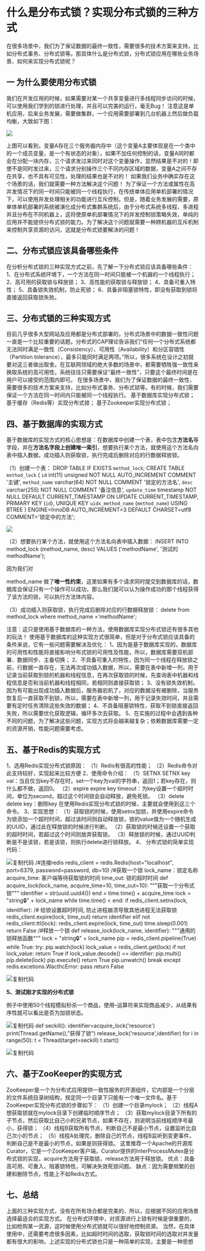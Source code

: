 # 什么是分布式锁？实现分布式锁的三种方式


在很多场景中，我们为了保证数据的最终一致性，需要很多的技术方案来支持，比如分布式事务、分布式锁等。那具体什么是分布式锁，分布式锁应用在哪些业务场景、如何来实现分布式锁呢？

## 一 为什么要使用分布式锁

我们在开发应用的时候，如果需要对某一个共享变量进行多线程同步访问的时候，可以使用我们学到的锁进行处理，并且可以完美的运行，毫无Bug！
注意这是单机应用，后来业务发展，需要做集群，一个应用需要部署到几台机器上然后做负载均衡，大致如下图：

[![](https://img-blog.csdnimg.cn/img_convert/1b3bf7ac42d6ffcbd82c939a4757566d.png)](https://img2018.cnblogs.com/blog/1350514/201906/1350514-20190625021257274-823428432.png)

上图可以看到，变量A存在三个服务器内存中（这个变量A主要体现是在一个类中的一个成员变量，是一个有状态的对象），如果不加任何控制的话，变量A同时都会在分配一块内存，三个请求发过来同时对这个变量操作，显然结果是不对的！即使不是同时发过来，三个请求分别操作三个不同内存区域的数据，变量A之间不存在共享，也不具有可见性，处理的结果也是不对的！
如果我们业务中确实存在这个场景的话，我们就需要一种方法解决这个问题！
为了保证一个方法或属性在高并发情况下的同一时间只能被同一个线程执行，在传统单体应用单机部署的情况下，可以使用并发处理相关的功能进行互斥控制。但是，随着业务发展的需要，原单体单机部署的系统被演化成分布式集群系统后，由于分布式系统多线程、多进程并且分布在不同机器上，这将使原单机部署情况下的并发控制锁策略失效，单纯的应用并不能提供分布式锁的能力。为了解决这个问题就需要一种跨机器的互斥机制来控制共享资源的访问，这就是分布式锁要解决的问题！

## 二、分布式锁应该具备哪些条件

在分析分布式锁的三种实现方式之前，先了解一下分布式锁应该具备哪些条件：
1、在分布式系统环境下，一个方法在同一时间只能被一个机器的一个线程执行；
2、高可用的获取锁与释放锁；
3、高性能的获取锁与释放锁；
4、具备可重入特性；
5、具备锁失效机制，防止死锁；
6、具备非阻塞锁特性，即没有获取到锁将直接返回获取锁失败。

## 三、分布式锁的三种实现方式

目前几乎很多大型网站及应用都是分布式部署的，分布式场景中的数据一致性问题一直是一个比较重要的话题。分布式的CAP理论告诉我们“任何一个分布式系统都无法同时满足一致性（Consistency）、可用性（Availability）和分区容错性（Partition tolerance），最多只能同时满足两项。”所以，很多系统在设计之初就要对这三者做出取舍。在互联网领域的绝大多数的场景中，都需要牺牲强一致性来换取系统的高可用性，系统往往只需要保证“最终一致性”，只要这个最终时间是在用户可以接受的范围内即可。
在很多场景中，我们为了保证数据的最终一致性，需要很多的技术方案来支持，比如分布式事务、分布式锁等。有的时候，我们需要保证一个方法在同一时间内只能被同一个线程执行。
基于数据库实现分布式锁； 基于缓存（Redis等）实现分布式锁； 基于Zookeeper实现分布式锁；

## 四、基于数据库的实现方式

基于数据库的实现方式的核心思想是：在数据库中创建一个表，表中包含**方法名**等字段，并在**方法名字段上创建唯一索引**，想要执行某个方法，就使用这个方法名向表中插入数据，成功插入则获取锁，执行完成后删除对应的行数据释放锁。

（1）创建一个表：
DROP TABLE IF EXISTS `method_lock`; CREATE TABLE `method_lock` ( `id` int(11) unsigned NOT NULL AUTO_INCREMENT COMMENT '主键', `method_name` varchar(64) NOT NULL COMMENT '锁定的方法名', `desc` varchar(255) NOT NULL COMMENT '备注信息', `update_time` timestamp NOT NULL DEFAULT CURRENT_TIMESTAMP ON UPDATE CURRENT_TIMESTAMP, PRIMARY KEY (`id`), UNIQUE KEY `uidx_method_name` (`method_name`) USING BTREE ) ENGINE=InnoDB AUTO_INCREMENT=3 DEFAULT CHARSET=utf8 COMMENT='锁定中的方法';

[![](https://img-blog.csdnimg.cn/img_convert/d95f25d871b94728e5ed1d203c1a8ea8.png)](https://img2018.cnblogs.com/blog/1350514/201906/1350514-20190625021849873-1425693083.png)

（2）想要执行某个方法，就使用这个方法名向表中插入数据：
INSERT INTO method_lock (method_name, desc) VALUES ('methodName', '测试的methodName');

因为我们对

method_name
做了**唯一性约束**，这里如果有多个请求同时提交到数据库的话，数据库会保证只有一个操作可以成功，那么我们就可以认为操作成功的那个线程获得了该方法的锁，可以执行方法体内容。

（3）成功插入则获取锁，执行完成后删除对应的行数据释放锁：
delete from method_lock where method_name ='methodName';

注意：这只是使用基于数据库的一种方法，使用数据库实现分布式锁还有很多其他的玩法！
使用基于数据库的这种实现方式很简单，但是对于分布式锁应该具备的条件来说，它有一些问题需要解决及优化：
1、因为是基于数据库实现的，数据库的可用性和性能将直接影响分布式锁的可用性及性能，所以，数据库需要双机部署、数据同步、主备切换；
2、不具备可重入的特性，因为同一个线程在释放锁之前，行数据一直存在，无法再次成功插入数据，所以，需要在表中新增一列，用于记录当前获取到锁的机器和线程信息，在再次获取锁的时候，先查询表中机器和线程信息是否和当前机器和线程相同，若相同则直接获取锁；
3、没有锁失效机制，因为有可能出现成功插入数据后，服务器宕机了，对应的数据没有被删除，当服务恢复后一直获取不到锁，所以，需要在表中新增一列，用于记录失效时间，并且需要有定时任务清除这些失效的数据；
4、不具备阻塞锁特性，获取不到锁直接返回失败，所以需要优化获取逻辑，循环多次去获取。
5、在实施的过程中会遇到各种不同的问题，为了解决这些问题，实现方式将会越来越复杂；依赖数据库需要一定的资源开销，性能问题需要考虑。

## 五、基于Redis的实现方式

1、选用Redis实现分布式锁原因：
（1）Redis有很高的性能；
（2）Redis命令对此支持较好，实现起来比较方便
2、使用命令介绍：
（1）SETNX
SETNX key val：当且仅当key不存在时，set一个key为val的字符串，返回1；若key存在，则什么都不做，返回0。
（2）expire
expire key timeout：为key设置一个超时时间，单位为second，超过这个时间锁会自动释放，避免死锁。
（3）delete
delete key：删除key
在使用Redis实现分布式锁的时候，主要就会使用到这三个命令。
3、实现思想：
（1）获取锁的时候，使用setnx加锁，并使用expire命令为锁添加一个超时时间，超过该时间则自动释放锁，锁的value值为一个随机生成的UUID，通过此在释放锁的时候进行判断。
（2）获取锁的时候还设置一个获取的超时时间，若超过这个时间则放弃获取锁。
（3）释放锁的时候，通过UUID判断是不是该锁，若是该锁，则执行delete进行锁释放。
4、 分布式锁的简单实现代码：

![复制代码](https://img-blog.csdnimg.cn/img_convert/48304ba5e6f9fe08f3fa1abda7d326ab.png)
/#连接redis redis_client = redis.Redis(host="localhost", port=6379, password=password, db=10) /#获取一个锁 lock_name：锁定名称 acquire_time: 客户端等待获取锁的时间 time_out: 锁的超时时间 def acquire_lock(lock_name, acquire_time=10, time_out=10): """获取一个分布式锁""" identifier = str(uuid.uuid4()) end = time.time() + acquire_time lock = "string:lock:" + lock_name while time.time() < end: if redis_client.setnx(lock, identifier): /# 给锁设置超时时间, 防止进程崩溃导致其他进程无法获取锁 redis_client.expire(lock, time_out) return identifier elif not redis_client.ttl(lock): redis_client.expire(lock, time_out) time.sleep(0.001) return False /#释放一个锁 def release_lock(lock_name, identifier): """通用的锁释放函数""" lock = "string:lock:" + lock_name pip = redis_client.pipeline(True) while True: try: pip.watch(lock) lock_value = redis_client.get(lock) if not lock_value: return True if lock_value.decode() == identifier: pip.multi() pip.delete(lock) pip.execute() return True pip.unwatch() break except redis.excetions.WacthcError: pass return False

![复制代码](https://img-blog.csdnimg.cn/img_convert/48304ba5e6f9fe08f3fa1abda7d326ab.png)

**5、测试刚才实现的分布式锁**

例子中使用50个线程模拟秒杀一个商品，使用–运算符来实现商品减少，从结果有序性就可以看出是否为加锁状态。

![复制代码](https://img-blog.csdnimg.cn/img_convert/48304ba5e6f9fe08f3fa1abda7d326ab.png)
def seckill(): identifier=acquire_lock('resource') print(Thread.getName(),"获得了锁") release_lock('resource',identifier) for i in range(50): t = Thread(target=seckill) t.start()

![复制代码](https://img-blog.csdnimg.cn/img_convert/48304ba5e6f9fe08f3fa1abda7d326ab.png)

## 六、基于ZooKeeper的实现方式

ZooKeeper是一个为分布式应用提供一致性服务的开源组件，它内部是一个分层的文件系统目录树结构，规定同一个目录下只能有一个唯一文件名。基于ZooKeeper实现分布式锁的步骤如下：
（1）创建一个目录mylock；
（2）线程A想获取锁就在mylock目录下创建临时顺序节点；
（3）获取mylock目录下所有的子节点，然后获取比自己小的兄弟节点，如果不存在，则说明当前线程顺序号最小，获得锁；
（4）线程B获取所有节点，判断自己不是最小节点，设置监听比自己次小的节点；
（5）线程A处理完，删除自己的节点，线程B监听到变更事件，判断自己是不是最小的节点，如果是则获得锁。
这里推荐一个Apache的开源库Curator，它是一个ZooKeeper客户端，Curator提供的InterProcessMutex是分布式锁的实现，acquire方法用于获取锁，release方法用于释放锁。
优点：具备高可用、可重入、阻塞锁特性，可解决失效死锁问题。
缺点：因为需要频繁的创建和删除节点，性能上不如Redis方式。

## 七、总结

上面的三种实现方式，没有在所有场合都是完美的，所以，应根据不同的应用场景选择最适合的实现方式。
在分布式环境中，对资源进行上锁有时候是很重要的，比如抢购某一资源，这时候使用分布式锁就可以很好地控制资源。
当然，在具体使用中，还需要考虑很多因素，比如超时时间的选取，获取锁时间的选取对并发量都有很大的影响，上述实现的分布式锁也只是一种简单的实现，主要是一种思想

